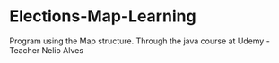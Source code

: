 # Elections-Map-Learning

Program using the Map structure. Through the java course at Udemy - Teacher Nelio Alves
